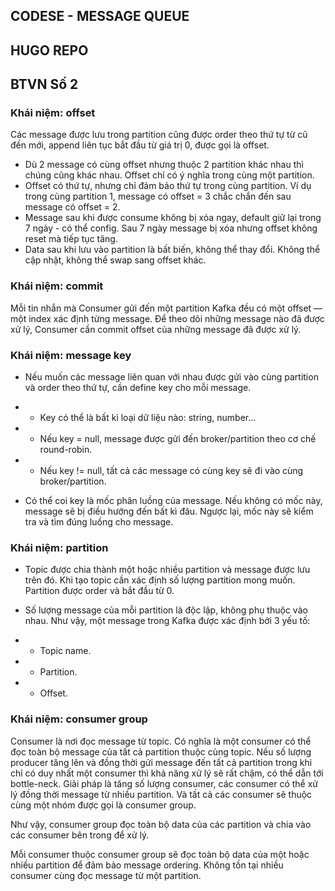 ## CODESE - MESSAGE QUEUE

## HUGO REPO

## BTVN Số 2

### Khái niệm: offset

Các message được lưu trong partition cũng được order theo thứ tự từ cũ đến mới, append liên tục bắt đầu từ giá trị 0, được gọi là offset.

- Dù 2 message có cùng offset nhưng thuộc 2 partition khác nhau thì chúng cũng khác nhau. Offset chỉ có ý nghĩa trong cùng một partition.
- Offset có thứ tự, nhưng chỉ đảm bảo thứ tự trong cùng partition. Ví dụ trong cùng partition 1, message có offset = 3 chắc chắn đến sau message có offset = 2.
- Message sau khi được consume không bị xóa ngay, default giữ lại trong 7 ngày - có thể config. Sau 7 ngày message bị xóa nhưng offset không reset mà tiếp tục tăng.
- Data sau khi lưu vào partition là bất biến, không thể thay đổi. Không thể cập nhật, không thể swap sang offset khác.

### Khái niệm: commit

Mỗi tin nhắn mà Consumer gửi đến một partition Kafka đều có một offset — một index xác định từng message. Để theo dõi những message nào đã được xử lý, Consumer cần commit offset của những message đã được xử lý.

### Khái niệm: message key

- Nếu muốn các message liên quan với nhau được gửi vào cùng partition và order theo thứ tự, cần define key cho mỗi message.

- - Key có thể là bất kì loại dữ liệu nào: string, number...
- - Nếu key = null, message được gửi đến broker/partition theo cơ chế round-robin.
- - Nếu key != null, tất cả các message có cùng key sẽ đi vào cùng broker/partition.

- Có thể coi key là mốc phân luồng của message. Nếu không có mốc này, message sẽ bị điều hướng đến bất kì đâu. Ngược lại, mốc này sẽ kiểm tra và tìm đúng luồng cho message.

### Khái niệm: partition

- Topic được chia thành một hoặc nhiều partition và message được lưu trên đó. Khi tạo topic cần xác định số lượng partition mong muốn. Partition được order và bắt đầu từ 0.

- Số lượng message của mỗi partition là độc lập, không phụ thuộc vào nhau. Như vậy, một message trong Kafka được xác định bởi 3 yếu tố:
- - Topic name.
- - Partition.
- - Offset.

### Khái niệm: consumer group

Consumer là nơi đọc message từ topic. Có nghĩa là một consumer có thể đọc toàn bộ message của tất cả partition thuộc cùng topic.
Nếu số lượng producer tăng lên và đồng thời gửi message đến tất cả partition trong khi chỉ có duy nhất một consumer thì khả năng xử lý sẽ rất chậm, có thể dẫn tới bottle-neck. Giải pháp là tăng số lượng consumer, các consumer có thể xử lý đồng thời message từ nhiều partition. Và tất cả các consumer sẽ thuộc cùng một nhóm được gọi là consumer group.

Như vậy, consumer group đọc toàn bộ data của các partition và chia vào các consumer bên trong để xử lý.

Mỗi consumer thuộc consumer group sẽ đọc toàn bộ data của một hoặc nhiều partition để đảm bảo message ordering. Không tồn tại nhiều consumer cùng đọc message từ một partition.

